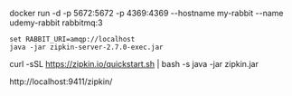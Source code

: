 docker run -d -p 5672:5672 -p 4369:4369 --hostname my-rabbit --name udemy-rabbit  rabbitmq:3

    set RABBIT_URI=amqp://localhost
    java -jar zipkin-server-2.7.0-exec.jar
    

curl -sSL https://zipkin.io/quickstart.sh | bash -s
java -jar zipkin.jar

http://localhost:9411/zipkin/